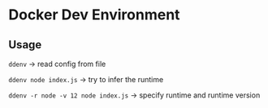 # Docker Dev Environment

## Usage
`ddenv` -> read config from file

`ddenv node index.js` -> try to infer the runtime

`ddenv -r node -v 12 node index.js` -> specify runtime and runtime version
